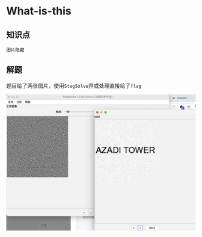 # What-is-this

## 知识点

`图片隐藏`

## 解题

题目给了两张图片，使用`StegSolve`异或处理直接给了`flag`

![](./img/What-is-this-1.png)
